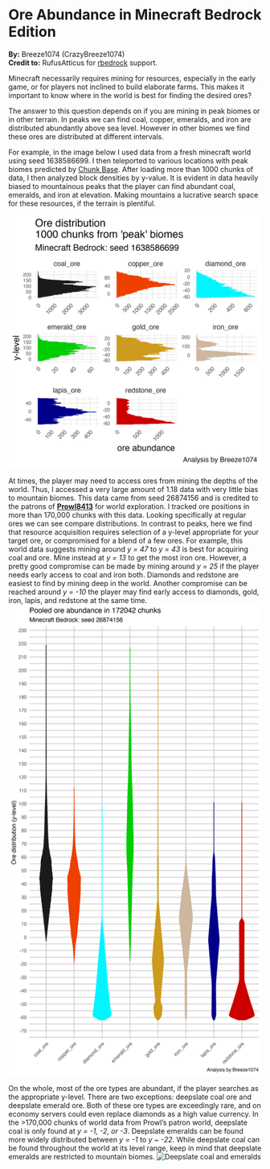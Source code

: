 Ore Abundance in Minecraft Bedrock Edition
================

**By:** Breeze1074 (CrazyBreeze1074)  
**Credit to:** RufusAtticus for
[rbedrock](https://github.com/reedacartwright/rbedrock) support.

Minecraft necessarily requires mining for resources, especially in the
early game, or for players not inclined to build elaborate farms. This
makes it important to know where in the world is best for finding the
desired ores?

The answer to this question depends on if you are mining in peak biomes
or in other terrain. In peaks we can find coal, copper, emeralds, and
iron are distributed abundantly above sea level. However in other biomes
we find these ores are distributed at different intervals.

For example, in the image below I used data from a fresh minecraft world
using seed 1638586699. I then teleported to various locations with peak
biomes predicted by [Chunk
Base](https://www.chunkbase.com/apps/seed-map#1638586699). After loading
more than 1000 chunks of data, I then analyzed block densities by
y-value. It is evident in data heavily biased to mountainous peaks that
the player can find abundant coal, emeralds, and iron at elevation.
Making mountains a lucrative search space for these resources, if the
terrain is plentiful.

![Ore density in peaks](images/oreDistributions_1638586699.png)

At times, the player may need to access ores from mining the depths of
the world. Thus, I accessed a very large amount of 1.18 data with very
little bias to mountain biomes. This data came from seed 26874156 and is
credited to the patrons of
**[Prowl8413](https://www.youtube.com/c/Prowl8413)** for world
exploration. I tracked ore positions in more than 170,000 chunks with
this data. Looking specifically at regular ores we can see compare
distributions. In contrast to peaks, here we find that resource
acquisition requires selection of a y-level appropriate for your target
ore, or compromised for a blend of a few ores. For example, this world
data suggests mining around *y = 47* to *y = 43* is best for acquiring
coal and ore. Mine instead at *y = 13* to get the most iron ore.
However, a pretty good compromise can be made by mining around *y = 25*
if the player needs early access to coal and iron both. Diamonds and
redstone are easiest to find by mining deep in the world. Another
compromise can be reached around *y = -10* the player may find early
access to diamonds, gold, iron, lapis, and redstone at the same time.
![Composite ores](images/oreCompositeViolins_1.18.2.03.png)

On the whole, most of the ore types are abundant, if the player searches
as the appropriate y-level. There are two exceptions: deepslate coal ore
and deepslate emerald ore. Both of these ore types are exceedingly rare,
and on economy servers could even replace diamonds as a high value
currency. In the &gt;170,000 chunks of world data from Prowl’s patron
world, deepslate coal is only found at *y = -1, -2, or -3*. Deepslate
emeralds can be found more widely distributed between *y = -1* to *y \~
-22*. While deepslate coal can be found throughout the world at its
level range, keep in mind that deepslate emeralds are restricted to
mountain biomes. ![Deepslate coal and
emeralds](images/deepslate_Coal_Emerald_Distributions_1.18.2.03.png)
